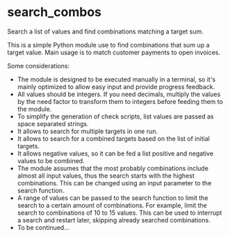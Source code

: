 # search_combos
Search a list of values and find combinations matching a target sum.

This is a simple Python module use to find combinations that sum up a target value. Main usage is to match customer payments to open invoices.

Some considerations:
- The module is designed to be executed manually in a terminal, so it's mainly optimized to allow easy input and provide progress feedback.
- All values should be integers. If you need decimals, multiply the values by the need factor to transform them to integers before feeding them to the module.
- To simplify the generation of check scripts, list values are passed as space separated strings.
- It allows to search for multiple targets in one run.
- It allows to search for a combined targets based on the list of initial targets.
- It allows negative values, so it can be fed a list positive and negative values to be combined.
- The module assumes that the most probably combinations include almost all input values, thus the search starts with the highest combinations. This can be changed using an input parameter to the search function.
- A range of values can be passed to the search function to limit the search to a certain amount of combinations. For example, limit the search to combinations of 10 to 15 values. This can be used to interrupt a search and restart later, skipping already searched combinations.
- To be continued...
